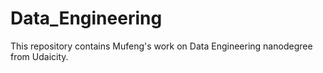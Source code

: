 # Data_Engineering
 
This repository contains Mufeng's work on Data Engineering nanodegree from Udaicity.
